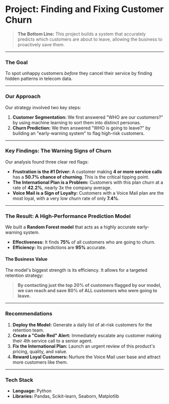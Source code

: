 # Project: Finding and Fixing Customer Churn

> **The Bottom Line:** This project builds a system that accurately predicts which customers are about to leave, allowing the business to proactively save them.

---

### The Goal
To spot unhappy customers *before* they cancel their service by finding hidden patterns in telecom data.

---

### Our Approach
Our strategy involved two key steps:
1.  **Customer Segmentation:** We first answered "WHO are our customers?" by using machine learning to sort them into distinct personas.
2.  **Churn Prediction:** We then answered "WHO is going to leave?" by building an "early-warning system" to flag high-risk customers.

---

### Key Findings: The Warning Signs of Churn
Our analysis found three clear red flags:
- **Frustration is the #1 Driver:** A customer making **4 or more service calls** has a **50.7% chance of churning**. This is the critical tipping point.
- **The International Plan is a Problem:** Customers with this plan churn at a rate of **42.2%**, nearly 3x the company average.
- **Voice Mail is a Sign of Loyalty:** Customers with a Voice Mail plan are the most loyal, with a very low churn rate of only **7.4%**.

---

### The Result: A High-Performance Prediction Model
We built a **Random Forest model** that acts as a highly accurate early-warning system.
- **Effectiveness:** It finds **75%** of all customers who are going to churn.
- **Efficiency:** Its predictions are **95%** accurate.

#### The Business Value
The model's biggest strength is its efficiency. It allows for a targeted retention strategy:
> **By contacting just the top 20% of customers flagged by our model, we can reach and save 80% of ALL customers who were going to leave.**

---

### Recommendations
1.  **Deploy the Model:** Generate a daily list of at-risk customers for the retention team.
2.  **Create a "Code Red" Alert:** Immediately escalate any customer making their 4th service call to a senior agent.
3.  **Fix the International Plan:** Launch an urgent review of this product's pricing, quality, and value.
4.  **Reward Loyal Customers:** Nurture the Voice Mail user base and attract more customers like them.

---

### Tech Stack
- **Language:** Python
- **Libraries:** Pandas, Scikit-learn, Seaborn, Matplotlib
